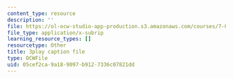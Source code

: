 ```yaml
---
content_type: resource
description: ''
file: https://ol-ocw-studio-app-production.s3.amazonaws.com/courses/7-01sc-fundamentals-of-biology-fall-2011/05cef2ca9a189097b9127336c07821dd_reYwbnuhFU0.srt
file_type: application/x-subrip
learning_resource_types: []
resourcetype: Other
title: 3play caption file
type: OCWFile
uid: 05cef2ca-9a18-9097-b912-7336c07821dd
---
```

